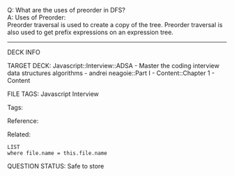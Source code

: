 Q: What are the uses of preorder in DFS?  
A: Uses of Preorder:  
Preorder traversal is used to create a copy of the tree. Preorder traversal is also used to get prefix expressions on an expression tree.
<!--ID: 1690377272071-->

---

DECK INFO

TARGET DECK: Javascript::Interview::ADSA - Master the coding interview data structures algorithms - andrei neagoie::Part I - Content::Chapter 1 - Content

FILE TAGS: Javascript Interview

Tags:

Reference:

Related:

```dataview
LIST
where file.name = this.file.name
```

QUESTION STATUS: Safe to store